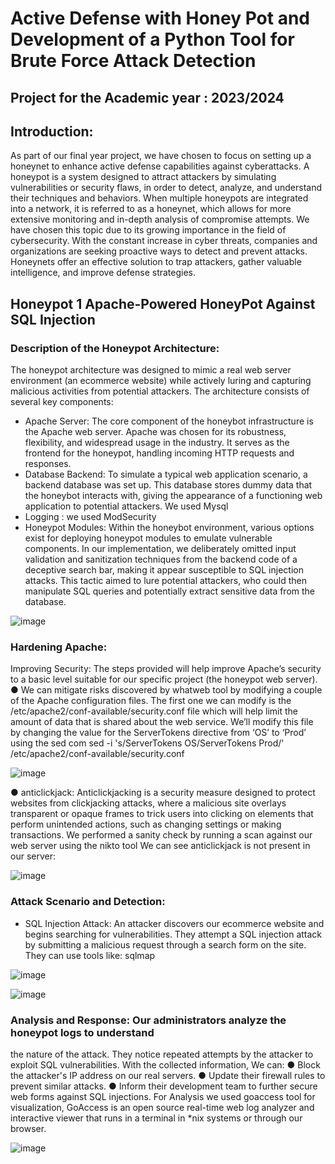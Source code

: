 # Active Defense with Honey Pot and Development of a Python Tool for Brute Force Attack Detection
## Project for the Academic year : 2023/2024

## Introduction:
As part of our final year project, we have chosen to focus on setting up a honeynet to enhance
active defense capabilities against cyberattacks. A honeypot is a system designed to attract
attackers by simulating vulnerabilities or security flaws, in order to detect, analyze, and
understand their techniques and behaviors. When multiple honeypots are integrated into a
network, it is referred to as a honeynet, which allows for more extensive monitoring and
in-depth analysis of compromise attempts.
We have chosen this topic due to its growing importance in the field of cybersecurity. With
the constant increase in cyber threats, companies and organizations are seeking proactive
ways to detect and prevent attacks. Honeynets offer an effective solution to trap attackers,
gather valuable intelligence, and improve defense strategies.

## Honeypot 1 Apache-Powered HoneyPot Against SQL Injection
### Description of the Honeypot Architecture:
The honeypot architecture was designed to mimic a real web server environment (an
ecommerce website) while actively luring and capturing malicious activities from potential
attackers. The architecture consists of several key components:
- Apache Server: The core component of the honeybot infrastructure is the Apache
web server. Apache was chosen for its robustness, flexibility, and widespread usage in
the industry. It serves as the frontend for the honeypot, handling incoming HTTP
requests and responses.
- Database Backend: To simulate a typical web application scenario, a backend
database was set up. This database stores dummy data that the honeybot interacts
with, giving the appearance of a functioning web application to potential attackers.
We used Mysql
- Logging : we used ModSecurity
- Honeypot Modules: Within the honeybot environment, various options exist for
deploying honeypot modules to emulate vulnerable components. In our
implementation, we deliberately omitted input validation and sanitization techniques
from the backend code of a deceptive search bar, making it appear susceptible to
SQL injection attacks. This tactic aimed to lure potential attackers, who could then
manipulate SQL queries and potentially extract sensitive data from the database.

![image](https://github.com/Stiegler0/Honeypot-Project/assets/145070468/bf75e8e5-9f03-44a5-9e1e-be63f9fe4d37)

### Hardening Apache:
Improving Security: The steps provided will help improve Apache’s security to a
basic level suitable for our specific project (the honeypot web server).
● We can mitigate risks discovered by whatweb tool by modifying a couple of the
Apache configuration files. The first one we can modify is the
/etc/apache2/conf-available/security.conf file which will help limit the amount of
data that is shared about the web service. We’ll modify this file by changing the value
for the ServerTokens directive from ‘OS’ to ‘Prod’ using the sed com
sed -i 's/ServerTokens OS/ServerTokens Prod/' /etc/apache2/conf-available/security.conf

![image](https://github.com/Stiegler0/Honeypot-Project/assets/145070468/00c1200c-9b93-4a40-9ea7-f3eb29132855)

● anticlickjack:
Anticlickjacking is a security measure designed to protect websites from clickjacking attacks,
where a malicious site overlays transparent or opaque frames to trick users into clicking on
elements that perform unintended actions, such as changing settings or making transactions.
We performed a sanity check by running a scan against our web server using the nikto tool
We can see anticlickjack is not present in our server:

![image](https://github.com/Stiegler0/Honeypot-Project/assets/145070468/e41f8254-96b5-4e52-b0f4-384843dfc6e5)


### Attack Scenario and Detection:
- SQL Injection Attack: An attacker discovers our ecommerce website and begins
searching for vulnerabilities. They attempt a SQL injection attack by submitting a
malicious request through a search form on the site. They can use tools like: sqlmap

![image](https://github.com/Stiegler0/Honeypot-Project/assets/145070468/8958bf68-6375-419c-93fa-3775746cf6ad)

![image](https://github.com/Stiegler0/Honeypot-Project/assets/145070468/7bcfc9ec-8176-450d-bc7a-6fa06cd6de02)

### Analysis and Response: Our administrators analyze the honeypot logs to understand
the nature of the attack. They notice repeated attempts by the attacker to exploit SQL
vulnerabilities. With the collected information, We can:
● Block the attacker's IP address on our real servers.
● Update their firewall rules to prevent similar attacks.
● Inform their development team to further secure web forms against SQL
injections.
For Analysis we used goaccess tool for visualization, GoAccess is an open source real-time
web log analyzer and interactive viewer that runs in a terminal in *nix systems or through our
browser.

![image](https://github.com/Stiegler0/Honeypot-Project/assets/145070468/5e7cd5b3-a795-4c41-9495-0ca84d19036e)
